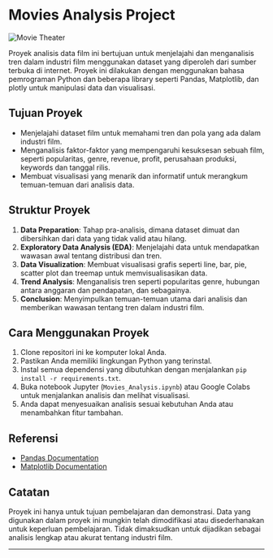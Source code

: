 # Movies Analysis Project

![Movie Theater](https://images.unsplash.com/photo-1594909122845-11baa439b7bf?q=80&w=1470&auto=format&fit=crop&ixlib=rb-4.0.3&ixid=M3wxMjA3fDB8MHxwaG90by1wYWdlfHx8fGVufDB8fHx8fA%3D%3D)

Proyek analisis data film ini bertujuan untuk menjelajahi dan menganalisis tren dalam industri film menggunakan dataset yang diperoleh dari sumber terbuka di internet. 
Proyek ini dilakukan dengan menggunakan bahasa pemrograman Python dan beberapa library seperti Pandas, Matplotlib, dan plotly untuk manipulasi data dan visualisasi.

## Tujuan Proyek
- Menjelajahi dataset film untuk memahami tren dan pola yang ada dalam industri film.
- Menganalisis faktor-faktor yang mempengaruhi kesuksesan sebuah film, seperti popularitas, genre, revenue, profit, perusahaan produksi, keywords dan tanggal rilis.
- Membuat visualisasi yang menarik dan informatif untuk merangkum temuan-temuan dari analisis data.

## Struktur Proyek
1. **Data Preparation**: Tahap pra-analisis, dimana dataset dimuat dan dibersihkan dari data yang tidak valid atau hilang.
2. **Exploratory Data Analysis (EDA)**: Menjelajahi data untuk mendapatkan wawasan awal tentang distribusi dan tren.
3. **Data Visualization**: Membuat visualisasi grafis seperti line, bar, pie, scatter plot dan treemap untuk memvisualisasikan data.
4. **Trend Analysis**: Menganalisis tren seperti popularitas genre, hubungan antara anggaran dan pendapatan, dan sebagainya.
5. **Conclusion**: Menyimpulkan temuan-temuan utama dari analisis dan memberikan wawasan tentang tren dalam industri film.

## Cara Menggunakan Proyek
1. Clone repositori ini ke komputer lokal Anda.
2. Pastikan Anda memiliki lingkungan Python yang terinstal.
3. Instal semua dependensi yang dibutuhkan dengan menjalankan `pip install -r requirements.txt`.
4. Buka notebook Jupyter (`Movies_Analysis.ipynb`) atau Google Colabs untuk menjalankan analisis dan melihat visualisasi.
5. Anda dapat menyesuaikan analisis sesuai kebutuhan Anda atau menambahkan fitur tambahan.

## Referensi
- [Pandas Documentation](https://pandas.pydata.org/docs/)
- [Matplotlib Documentation](https://matplotlib.org/stable/contents.html)

## Catatan
Proyek ini hanya untuk tujuan pembelajaran dan demonstrasi. Data yang digunakan dalam proyek ini mungkin telah dimodifikasi atau disederhanakan untuk keperluan pembelajaran. Tidak dimaksudkan untuk dijadikan sebagai analisis lengkap atau akurat tentang industri film.

---

